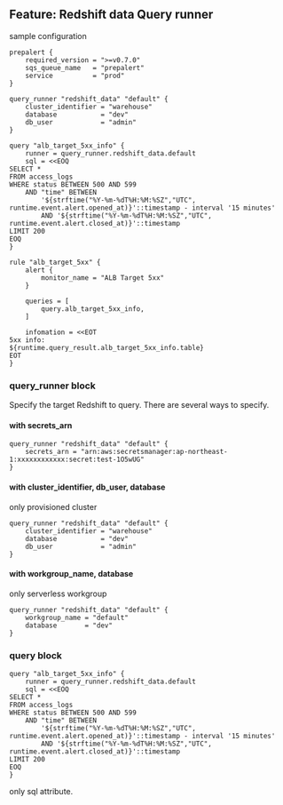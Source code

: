 ## Feature: Redshift data Query runner

sample configuration

```hcl
prepalert {
    required_version = ">=v0.7.0"
    sqs_queue_name   = "prepalert"
    service          = "prod"
}

query_runner "redshift_data" "default" {
    cluster_identifier = "warehouse"
    database           = "dev"
    db_user            = "admin"
}

query "alb_target_5xx_info" {
    runner = query_runner.redshift_data.default
    sql = <<EOQ
SELECT *
FROM access_logs
WHERE status BETWEEN 500 AND 599
    AND "time" BETWEEN 
        '${strftime("%Y-%m-%dT%H:%M:%SZ","UTC", runtime.event.alert.opened_at)}'::timestamp - interval '15 minutes'
        AND '${strftime("%Y-%m-%dT%H:%M:%SZ","UTC", runtime.event.alert.closed_at)}'::timestamp
LIMIT 200
EOQ
}

rule "alb_target_5xx" {
    alert {
        monitor_name = "ALB Target 5xx"
    }

    queries = [
        query.alb_target_5xx_info,
    ]

    infomation = <<EOT
5xx info:
${runtime.query_result.alb_target_5xx_info.table}
EOT
}
```

### query_runner block

Specify the target Redshift to query.
There are several ways to specify.

#### with secrets_arn 

```hcl
query_runner "redshift_data" "default" {
    secrets_arn = "arn:aws:secretsmanager:ap-northeast-1:xxxxxxxxxxxx:secret:test-1O5wUG"
}
```

#### with cluster_identifier, db_user, database

only provisioned cluster

```hcl
query_runner "redshift_data" "default" {
    cluster_identifier = "warehouse"
    database           = "dev"
    db_user            = "admin"
}
```

#### with workgroup_name, database

only serverless workgroup

```hcl
query_runner "redshift_data" "default" {
    workgroup_name = "default"
    database       = "dev"
}
```

### query block

```hcl
query "alb_target_5xx_info" {
    runner = query_runner.redshift_data.default
    sql = <<EOQ
SELECT *
FROM access_logs
WHERE status BETWEEN 500 AND 599
    AND "time" BETWEEN 
        '${strftime("%Y-%m-%dT%H:%M:%SZ","UTC", runtime.event.alert.opened_at)}'::timestamp - interval '15 minutes'
        AND '${strftime("%Y-%m-%dT%H:%M:%SZ","UTC", runtime.event.alert.closed_at)}'::timestamp
LIMIT 200
EOQ
}
```

only sql attribute.



